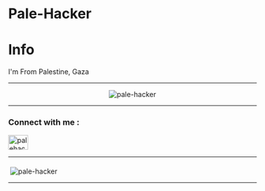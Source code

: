 # Pale-Hacker 

# Info 

I'm From Palestine, Gaza 

-----------------------------------------

<p align="middle"> <img src="https://komarev.com/ghpvc/?username=pale-hacker&label=Profile%20views&color=0e75b6&style=flat" alt="pale-hacker" /> </p>

-----------------------------------------

<h3 align="left"> Connect with me : </h3>
<p align="left">
<a href="https://instagram.com/pale_hacker" target="blank"><img align="middle" src="https://cdn.jsdelivr.net/npm/simple-icons@3.0.1/icons/instagram.svg" alt="palehacker" height="30" width="40" /></a>
</p>

-----------------------------------------

<p>&nbsp;<img align="middle" src="https://github-readme-stats.vercel.app/api?username=pale-hacker&show_icons=true&locale=en" alt="pale-hacker" /></p>

-----------------------------------------
